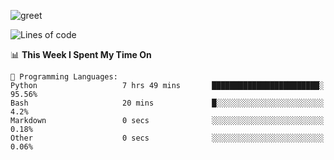 ![greet](https://user-images.githubusercontent.com/44234583/146624354-9d461392-3676-4e7a-b12f-debc7319f53b.gif)

<!--START_SECTION:waka-->
![Lines of code](https://img.shields.io/badge/From%20Hello%20World%20I%27ve%20Written-391%20Thousand%20lines%20of%20code-blue)

📊 **This Week I Spent My Time On** 

```text
💬 Programming Languages: 
Python                   7 hrs 49 mins       ████████████████████████░   95.56% 
Bash                     20 mins             █░░░░░░░░░░░░░░░░░░░░░░░░   4.2% 
Markdown                 0 secs              ░░░░░░░░░░░░░░░░░░░░░░░░░   0.18% 
Other                    0 secs              ░░░░░░░░░░░░░░░░░░░░░░░░░   0.06%

```


<!--END_SECTION:waka-->

